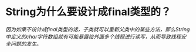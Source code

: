 # String为什么要设计成final类型的？

###### 	因为如果不设计成final类型的话，子类就可以重新父类中的某些方法，那么String中定义的char字符数组就有可能暴露给外面多个线程进行读写，从而导致线程安全问题的发生。